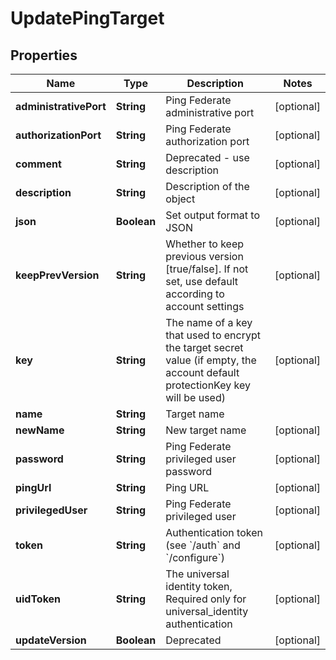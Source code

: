 

# UpdatePingTarget


## Properties

Name | Type | Description | Notes
------------ | ------------- | ------------- | -------------
**administrativePort** | **String** | Ping Federate administrative port |  [optional]
**authorizationPort** | **String** | Ping Federate authorization port |  [optional]
**comment** | **String** | Deprecated - use description |  [optional]
**description** | **String** | Description of the object |  [optional]
**json** | **Boolean** | Set output format to JSON |  [optional]
**keepPrevVersion** | **String** | Whether to keep previous version [true/false]. If not set, use default according to account settings |  [optional]
**key** | **String** | The name of a key that used to encrypt the target secret value (if empty, the account default protectionKey key will be used) |  [optional]
**name** | **String** | Target name | 
**newName** | **String** | New target name |  [optional]
**password** | **String** | Ping Federate privileged user password |  [optional]
**pingUrl** | **String** | Ping URL |  [optional]
**privilegedUser** | **String** | Ping Federate privileged user |  [optional]
**token** | **String** | Authentication token (see &#x60;/auth&#x60; and &#x60;/configure&#x60;) |  [optional]
**uidToken** | **String** | The universal identity token, Required only for universal_identity authentication |  [optional]
**updateVersion** | **Boolean** | Deprecated |  [optional]



